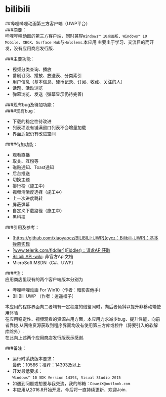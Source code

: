 # bilibili
##哔哩哔哩动画第三方客户端（UWP平台）  
###摘要：  
哔哩哔哩动画的第三方客户端，同时兼容`Windows™ 10桌面版`、`Windows™ 10 Mobile`、`XBOX`、`Surface Hub`与`Hololens`.本应用
主要出于学习、交流目的而开发，没有应用商店发行版.  

###主要功能：  
* 视频分类查询、播放  
* 番剧订阅、播放、放送表、分类索引  
* 用户信息（基本信息、硬币记录、订阅、收藏、关注的人）  
* 话题、活动浏览  
* 弹幕浏览、发送（弹幕显示仍待完善)  
  
###现有bug及待加功能：  
####现有bug：  
* 下载的稳定性待改进  
* 列表项没有铺满窗口列表不会增量加载  
* 界面适配仍有改进空间  
  
####待加功能：  
* 观看直播  
* 取关、互粉等  
* 磁贴通知、Toast通知  
* 后台推送  
* 切换主题  
* 排行榜（施工中）  
* 视频清晰度选择（施工中）  
* 上一次进度跳转  
* 屏蔽弹幕  
* 自定义下载路径（施工中）  
* 黑科技  
  
###引用及参考：  
* [https://github.com/xiaoyaocz/BILIBILI-UWP](cycz：Bilibili-UWP)：基本弹幕实现  
* [www.telerik.com/fiddler](Fiddler)：请求APi获取  
* [Bilibili API-wiki](https://github.com/Qixingchen/MD-BiliBili/wiki/API:-%E6%A6%82%E8%A7%88): 非官方Api文档  
* MicroSoft MSDN（C#、UWP）  

####注：  
应用商店里现有的两个客户端版本分别为  
* 哔哩哔哩动画 For Win10（作者：暗影吉他手）  
* BiliBili UWP （作者：逍遥橙子） 
  
本应用的程序界面向二者均有一定程度的借鉴同时，向后者倾斜以提升非移动端使用体验  
在应用稳定性、视频观看的资源占用方面，本应用力求减少bug、提升性能，向前者靠拢.从网络资源获取到程序界面均没有使用第三方库或控件（将要引入的软解库除外）.  
在此向上述两个应用商店发行版表示感谢.  
  
###备注：  
* 运行时系统版本要求：  
  最低：10586；推荐：14393及以上  
* 开发最低要求：  
`Windows™ 10 SDK Version 14393`，`Visual Studio 2015`
* 如遇到问题或想要与我交流，我的邮箱：`DaweiX@outlook.com`
* 本应用从2016.8开始开发，今后将一直持续更新，欢迎Join.
